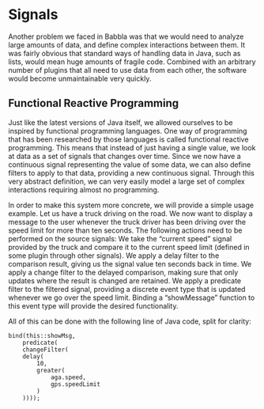 Signals
===

Another problem we faced in Babbla was that we would need to analyze large amounts of data, and define complex interactions between them. It was fairly obvious that standard ways of handling data in Java, such as lists, would mean huge amounts of fragile code. Combined with an arbitrary number of plugins that all need to use data from each other, the software would become unmaintainable very quickly.

Functional Reactive Programming
---

Just like the latest versions of Java itself, we allowed ourselves to be inspired by functional programming languages. One way of programming that has been researched by those languages is called functional reactive programming. This means that instead of just having a single value, we look at data as a set of signals that changes over time. Since we now have a continuous signal representing the value of some data, we can also define filters to apply to that data, providing a new continuous signal. Through this very abstract definition, we can very easily model a large set of complex interactions requiring almost no programming. 

In order to make this system more concrete, we will provide a simple usage example. Let us have a truck driving on the road. We now want to display a message to the user whenever the truck driver has been driving over the speed limit for more than ten seconds. The following actions need to be performed on the source signals:
We take the “current speed” signal provided by the truck and compare it to the current speed limit (defined in some plugin through other signals).
We apply a delay filter to the comparison result, giving us the signal value ten seconds back in time.
We apply a change filter to the delayed comparison, making sure that only updates where the result is changed are retained.
We apply a predicate filter to the filtered signal, providing a discrete event type that is updated whenever we go over the speed limit. Binding a “showMessage” function to this event type will provide the desired functionality.

All of this can be done with the following line of Java code, split for clarity:

    bind(this::showMsg, 
        predicate(
        changeFilter(
        delay(
            10, 
            greater(
                aga.speed, 
                gps.speedLimit
            )
        ))));

